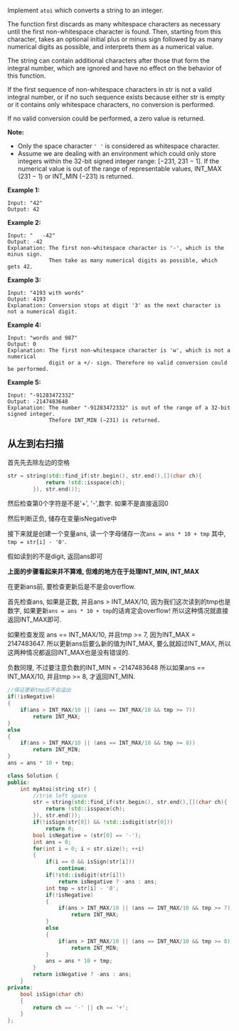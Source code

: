 Implement `atoi` which converts a string to an integer.

The function first discards as many whitespace characters as necessary until the first non-whitespace character is found. Then, starting from this character, takes an optional initial plus or minus sign followed by as many numerical digits as possible, and interprets them as a numerical value.

The string can contain additional characters after those that form the integral number, which are ignored and have no effect on the behavior of this function.

If the first sequence of non-whitespace characters in str is not a valid integral number, or if no such sequence exists because either str is empty or it contains only whitespace characters, no conversion is performed.

If no valid conversion could be performed, a zero value is returned.

**Note:**

- Only the space character `' '` is considered as whitespace character.
- Assume we are dealing with an environment which could only store integers within the 32-bit signed integer range: [−231, 231 − 1]. If the numerical value is out of the range of representable values, INT_MAX (231 − 1) or INT_MIN (−231) is returned.

**Example 1:**

```
Input: "42"
Output: 42
```

**Example 2:**

```
Input: "   -42"
Output: -42
Explanation: The first non-whitespace character is '-', which is the minus sign.
             Then take as many numerical digits as possible, which gets 42.
```

**Example 3:**

```
Input: "4193 with words"
Output: 4193
Explanation: Conversion stops at digit '3' as the next character is not a numerical digit.
```

**Example 4:**

```
Input: "words and 987"
Output: 0
Explanation: The first non-whitespace character is 'w', which is not a numerical 
             digit or a +/- sign. Therefore no valid conversion could be performed.
```

**Example 5:**

```
Input: "-91283472332"
Output: -2147483648
Explanation: The number "-91283472332" is out of the range of a 32-bit signed integer.
             Thefore INT_MIN (−231) is returned.
```

## 从左到右扫描

首先先去除左边的空格

```c++
str = string(std::find_if(str.begin(), str.end(),[](char ch){
            return !std::isspace(ch);
        }), str.end());
```

然后检查第0个字符是不是'+', '-',数字. 如果不是直接返回0

然后判断正负, 储存在变量isNegative中

接下来就是创建一个变量ans, 读一个字母储存一次`ans = ans * 10 + tmp` 其中, `tmp = str[i] - '0'`.

假如读到的不是digit, 返回ans即可

**上面的步骤看起来并不算难, 但难的地方在于处理INT_MIN, INT_MAX**

在更新ans前, 要检查更新后是不是会overflow. 

首先检查ans, 如果是正数, 并且ans > INT_MAX/10, 因为我们这次读到的tmp也是数字, 如果更新`ans = ans * 10 + tmp`的话肯定会overflow! 所以这种情况就直接返回INT_MAX即可.

如果检查发现 ans == INT_MAX/10, 并且tmp >= 7, 因为INT_MAX = 2147483647. 所以更新ans后要么新的值为INT_MAX, 要么就超过INT_MAX, 所以这两种情况都返回INT_MAX也是没有错误的.

负数同理, 不过要注意负数的INT_MIN = -2147483648 所以如果ans == INT_MAX/10, 并且tmp >= 8, 才返回INT_MIN.

```c++
//保证更新tmp后不会溢出
if(!isNegative)
{
    if(ans > INT_MAX/10 || (ans == INT_MAX/10 && tmp >= 7))
        return INT_MAX;
}
else
{
    if(ans > INT_MAX/10 || (ans == INT_MAX/10 && tmp >= 8))
        return INT_MIN;
}
ans = ans * 10 + tmp;
```

```c++
class Solution {
public:
    int myAtoi(string str) {
        //trim left space
        str = string(std::find_if(str.begin(), str.end(),[](char ch){
            return !std::isspace(ch);
        }), str.end());
        if(!isSign(str[0]) && !std::isdigit(str[0]))
            return 0;
        bool isNegative = (str[0] == '-');
        int ans = 0;
        for(int i = 0; i < str.size(); ++i)
        {
            if(i == 0 && isSign(str[i]))
                continue;
            if(!std::isdigit(str[i]))
                return isNegative ? -ans : ans;
            int tmp = str[i] - '0';
            if(!isNegative)
            {
                if(ans > INT_MAX/10 || (ans == INT_MAX/10 && tmp >= 7))
                    return INT_MAX;
            }
            else
            {
                if(ans > INT_MAX/10 || (ans == INT_MAX/10 && tmp >= 8))
                    return INT_MIN;
            }
            ans = ans * 10 + tmp;
        }
        return isNegative ? -ans : ans;
    }
private:
    bool isSign(char ch)
    {
        return ch == '-' || ch == '+';
    }
};
```



